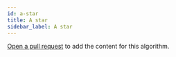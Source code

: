 ```yaml
---
id: a-star
title: A star
sidebar_label: A star
---
```


[Open a pull request](https://github.com/AllAlgorithms/algorithms/tree/master/docs/a-star.md) to add the content for this algorithm.